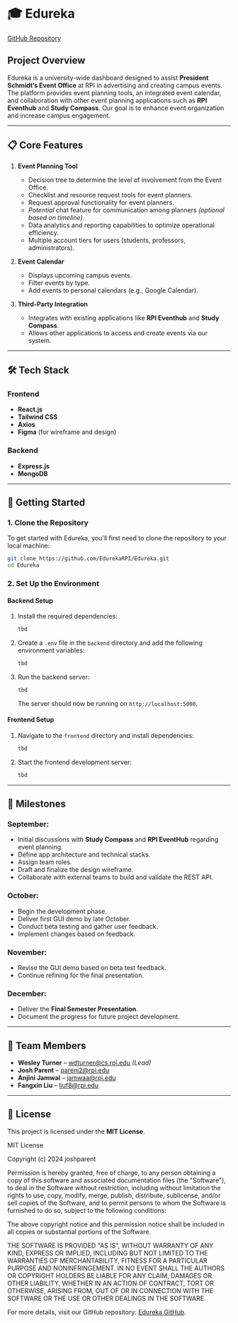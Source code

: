 
# 🎓 **Edureka**

[GitHub Repository](https://github.com/EdurekaRPI/Edureka)

## **Project Overview**
Edureka is a university-wide dashboard designed to assist **President Schmidt’s Event Office** at RPI in advertising and creating campus events. The platform provides event planning tools, an integrated event calendar, and collaboration with other event planning applications such as **RPI Eventhub** and **Study Compass**. Our goal is to enhance event organization and increase campus engagement.

---

## 📋 **Core Features**
1. **Event Planning Tool**
   - Decision tree to determine the level of involvement from the Event Office.
   - Checklist and resource request tools for event planners.
   - Request approval functionality for event planners.
   - *Potential* chat feature for communication among planners *(optional based on timeline).*
   - Data analytics and reporting capabilities to optimize operational efficiency.
   - Multiple account tiers for users (students, professors, administrators).

2. **Event Calendar**
   - Displays upcoming campus events.
   - Filter events by type.
   - Add events to personal calendars (e.g., Google Calendar).

3. **Third-Party Integration**
   - Integrates with existing applications like **RPI Eventhub** and **Study Compass**.
   - Allows other applications to access and create events via our system.

---

## 🛠 **Tech Stack**
### **Frontend**
- **React.js**
- **Tailwind CSS**
- **Axios**
- **Figma** (for wireframe and design)

### **Backend**
- **Express.js**
- **MongoDB**

---

## 🚀 **Getting Started**

### **1. Clone the Repository**
To get started with Edureka, you'll first need to clone the repository to your local machine:

```bash
git clone https://github.com/EdurekaRPI/Edureka.git
cd Edureka
```

### **2. Set Up the Environment**

#### **Backend Setup**
1. Install the required dependencies:

   ```bash
   tbd
   
   ```

2. Create a `.env` file in the `backend` directory and add the following environment variables:

   ```bash
   tbd
   
   ```

3. Run the backend server:

   ```bash
   tbd
   
   ```

   The server should now be running on `http://localhost:5000`.

#### **Frontend Setup**
1. Navigate to the `frontend` directory and install dependencies:

   ```bash
   tbd
   
   ```

2. Start the frontend development server:

   ```bash
   tbd
   

   ```

---

## 📅 **Milestones**

### **September:**
- Initial discussions with **Study Compass** and **RPI EventHub** regarding event planning.
- Define app architecture and technical stacks.
- Assign team roles.
- Draft and finalize the design wireframe.
- Collaborate with external teams to build and validate the REST API.

### **October:**
- Begin the development phase.
- Deliver first GUI demo by late October.
- Conduct beta testing and gather user feedback.
- Implement changes based on feedback.

### **November:**
- Revise the GUI demo based on beta test feedback.
- Continue refining for the final presentation.

### **December:**
- Deliver the **Final Semester Presentation**.
- Document the progress for future project development.

---

## 👥 **Team Members**
- **Wesley Turner** – [wdturner@cs.rpi.edu](mailto:wdturner@cs.rpi.edu) *(Lead)*
- **Josh Parent** – [parenj2@rpi.edu](mailto:parenj2@rpi.edu)
- **Anjini Jamwal** – [jamwaa@rpi.edu](mailto:jamwaa@rpi.edu)
- **Fangxin Liu** – [liuf8@rpi.edu](mailto:liuf8@rpi.edu)

---

## 📝 **License**
This project is licensed under the **MIT License**.

MIT License

Copyright (c) 2024 joshparent

Permission is hereby granted, free of charge, to any person obtaining a copy
of this software and associated documentation files (the "Software"), to deal
in the Software without restriction, including without limitation the rights
to use, copy, modify, merge, publish, distribute, sublicense, and/or sell
copies of the Software, and to permit persons to whom the Software is
furnished to do so, subject to the following conditions:

The above copyright notice and this permission notice shall be included in all
copies or substantial portions of the Software.

THE SOFTWARE IS PROVIDED "AS IS", WITHOUT WARRANTY OF ANY KIND, EXPRESS OR
IMPLIED, INCLUDING BUT NOT LIMITED TO THE WARRANTIES OF MERCHANTABILITY,
FITNESS FOR A PARTICULAR PURPOSE AND NONINFRINGEMENT. IN NO EVENT SHALL THE
AUTHORS OR COPYRIGHT HOLDERS BE LIABLE FOR ANY CLAIM, DAMAGES OR OTHER
LIABILITY, WHETHER IN AN ACTION OF CONTRACT, TORT OR OTHERWISE, ARISING FROM,
OUT OF OR IN CONNECTION WITH THE SOFTWARE OR THE USE OR OTHER DEALINGS IN THE
SOFTWARE.

For more details, visit our GitHub repository: [Edureka GitHub](https://github.com/EdurekaRPI/Edureka).
